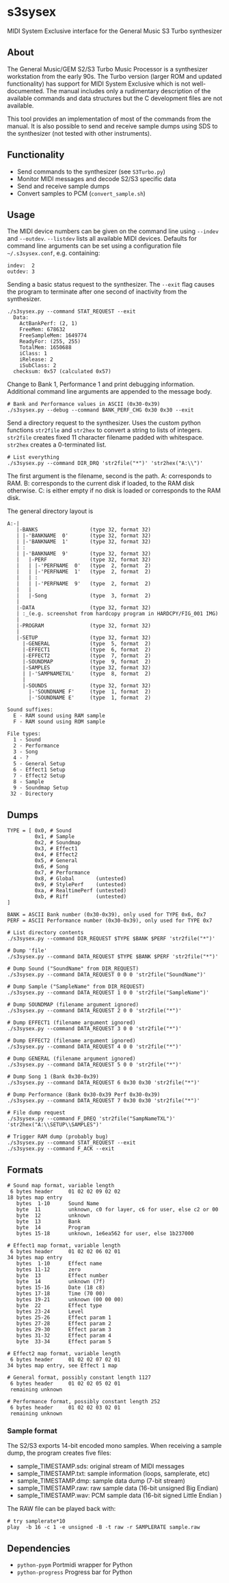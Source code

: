 # s3sysex
MIDI System Exclusive interface for the General Music S3 Turbo synthesizer

## About
The General Music/GEM S2/S3 Turbo Music Processor is a synthesizer workstation from the early 90s.  The Turbo version (larger ROM and updated functionality) has support for MIDI System Exclusive which is not well-documented.  The manual includes only a rudimentary description of the available commands and data structures but the C development files are not available.

This tool provides an implementation of most of the commands from the manual.  It is also possible to send and receive sample dumps using SDS to the synthesizer (not tested with other instruments).

## Functionality
* Send commands to the synthesizer (see `S3Turbo.py`)
* Monitor MIDI messages and decode S2/S3 specific data
* Send and receive sample dumps
* Convert samples to PCM (`convert_sample.sh`)

## Usage

The MIDI device numbers can be given on the command line using `--indev` and `--outdev`. `--listdev` lists all available MIDI devices. Defaults for command line arguments can be set using a configuration file `~/.s3sysex.conf`, e.g. containing:
```
indev:  2
outdev: 3
```
Sending a basic status request to the synthesizer. The `--exit` flag causes the program to terminate after one second of inactivity from the synthesizer.
```
./s3sysex.py --command STAT_REQUEST --exit
  Data:
    ActBankPerf: (2, 1)
    FreeMem: 678632
    FreeSampleMem: 1649774
    ReadyFor: (255, 255)
    TotalMem: 1650688
    iClass: 1
    iRelease: 2
    iSubClass: 2
  checksum: 0x57 (calculated 0x57)
```

Change to Bank 1, Performance 1 and print debugging information. Additional command line arguments are appended to the message body.
```
# Bank and Performance values in ASCII (0x30-0x39)
./s3sysex.py --debug --command BANK_PERF_CHG 0x30 0x30 --exit
```

Send a directory request to the synthesizer. Uses the custom python functions `str2file` and `str2hex` to convert a string to lists of integers. `str2file` creates fixed 11 character filename padded with whitespace.  `str2hex` creates a 0-terminated list.

```
# List everything
./s3sysex.py --command DIR_DRQ 'str2file("*")' 'str2hex("A:\\")'
```

The first argument is the filename, second is the path.
A: corresponds to RAM.
B: corresponds to the current disk if loaded, to the RAM disk otherwise.
C: is either empty if no disk is loaded or corresponds to the RAM disk.

The general directory layout is
```
A:-|
   |-BANKS                 (type 32, format 32)
   | |-'BANKNAME  0'       (type 32, format 32)
   | |-'BANKNAME  1'       (type 32, format 32)
   | :
   | |-'BANKNAME  9'       (type 32, format 32)
   |   |-PERF              (type 32, format 32)
   |   | |-'PERFNAME  0'   (type  2, format  2)
   |   | |-'PERFNAME  1'   (type  2, format  2)
   |   | :
   |   | |-'PERFNAME  9'   (type  2, format  2)
   |   |
   |   |-Song              (type  3, format  2)
   |
   |-DATA                  (type 32, format 32)
   | :_(e.g. screenshot from hardcopy program in HARDCPY/FIG_001 IMG)
   |
   |-PROGRAM               (type 32, format 32)
   |
   |-SETUP                 (type 32, format 32)
     |-GENERAL             (type  5, format  2)
     |-EFFECT1             (type  6, format  2)
     |-EFFECT2             (type  7, format  2)
     |-SOUNDMAP            (type  9, format  2)
     |-SAMPLES             (type 32, format 32)
     | |-'SAMPNAMETXL'     (type  8, format  2)
     |
     |-SOUNDS              (type 32, format 32)
       |-'SOUNDNAME F'     (type  1, format  2)
       |-'SOUNDNAME E'     (type  1, format  2)

Sound suffixes:
  E - RAM sound using RAM sample
  F - RAM sound using ROM sample

File types:
  1 - Sound
  2 - Performance
  3 - Song
  4 - ?
  5 - General Setup
  6 - Effect1 Setup
  7 - Effect2 Setup
  8 - Sample
  9 - Soundmap Setup
 32 - Directory
```

## Dumps
```
TYPE = [ 0x0, # Sound
         0x1, # Sample
         0x2, # Soundmap
         0x3, # Effect1
         0x4, # Effect2
         0x5, # General
         0x6, # Song
         0x7, # Performance
         0x8, # Global       (untested)
         0x9, # StylePerf    (untested)
         0xa, # RealtimePerf (untested)
         0xb, # Riff         (untested)
]

BANK = ASCII Bank number (0x30-0x39), only used for TYPE 0x6, 0x7
PERF = ASCII Performance number (0x30-0x39), only used for TYPE 0x7

# List directory contents
./s3sysex.py --command DIR_REQUEST $TYPE $BANK $PERF 'str2file("*")'

# Dump 'file'
./s3sysex.py --command DATA_REQUEST $TYPE $BANK $PERF 'str2file("*")'

# Dump Sound ("SoundName" from DIR_REQUEST)
./s3sysex.py --command DATA_REQUEST 0 0 0 'str2file("SoundName")'

# Dump Sample ("SampleName" from DIR_REQUEST)
./s3sysex.py --command DATA_REQUEST 1 0 0 'str2file("SampleName")'

# Dump SOUNDMAP (filename argument ignored)
./s3sysex.py --command DATA_REQUEST 2 0 0 'str2file("*")'

# Dump EFFECT1 (filename argument ignored)
./s3sysex.py --command DATA_REQUEST 3 0 0 'str2file("*")'

# Dump EFFECT2 (filename argument ignored)
./s3sysex.py --command DATA_REQUEST 4 0 0 'str2file("*")'

# Dump GENERAL (filename argument ignored)
./s3sysex.py --command DATA_REQUEST 5 0 0 'str2file("*")'

# Dump Song 1 (Bank 0x30-0x39)
./s3sysex.py --command DATA_REQUEST 6 0x30 0x30 'str2file("*")'

# Dump Performance (Bank 0x30-0x39 Perf 0x30-0x39)
./s3sysex.py --command DATA_REQUEST 7 0x30 0x30 'str2file("*")'

# File dump request
./s3sysex.py --command F_DREQ 'str2file("SampNameTXL")' 'str2hex("A:\\SETUP\\SAMPLES")'

# Trigger RAM dump (probably bug)
./s3sysex.py --command STAT_REQUEST --exit
./s3sysex.py --command F_ACK --exit
```

## Formats

```
# Sound map format, variable length
 6 bytes header     01 02 02 09 02 02
18 bytes map entry
   bytes  1-10      Sound Name
   byte  11         unknown, c0 for layer, c6 for user, else c2 or 00
   byte  12         unknown
   byte  13         Bank
   byte  14         Program
   bytes 15-18      unknown, 1e6ea562 for user, else 1b237000

# Effect1 map format, variable length
 6 bytes header     01 02 02 06 02 01
34 bytes map entry
   bytes  1-10      Effect name
   bytes 11-12      zero
   byte  13         Effect number
   byte  14         unknown (7f)
   bytes 15-16      Date (18 c8)
   bytes 17-18      Time (70 00)
   bytes 19-21      unknown (00 00 00)
   byte  22         Effect type
   bytes 23-24      Level
   bytes 25-26      Effect param 1
   bytes 27-28      Effect param 2
   bytes 29-30      Effect param 3
   bytes 31-32      Effect param 4
   byte  33-34      Effect param 5

# Effect2 map format, variable length
 6 bytes header     01 02 02 07 02 01
34 bytes map entry, see Effect 1 map

# General format, possibly constant length 1127
 6 bytes header     01 02 02 05 02 01
 remaining unknown

# Performance format, possibly constant length 252
 6 bytes header     01 02 02 03 02 01
 remaining unknown
```

### Sample format
The S2/S3 exports 14-bit encoded mono samples. When receiving a sample dump, the program creates five files:
* sample_TIMESTAMP.sds: original stream of MIDI messages
* sample_TIMESTAMP.txt: sample information (loops, samplerate, etc)
* sample_TIMESTAMP.dmp: sample data dump (7-bit stream)
* sample_TIMESTAMP.raw: raw sample data (16-bit unsigned Big Endian)
* sample_TIMESTAMP.wav: PCM sample data (16-bit signed Little Endian )

The RAW file can be played back with:
```
# try samplerate*10
play  -b 16 -c 1 -e unsigned -B -t raw -r SAMPLERATE sample.raw
```

## Dependencies
* `python-pypm` Portmidi wrapper for Python
* `python-progress` Progress bar for Python
